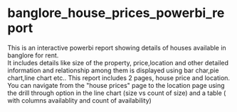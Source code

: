 # banglore_house_prices_powerbi_report
This is an interactive powerbi report showing details of houses available in banglore for rent.</br>
It includes details like size of the property, price,location and other detailed information and relationship among them is displayed using bar char,pie chart,line chart etc..
This report includes 2 pages, house price and location. You can navigate from the "house prices" page to the location page using the drill through option in the line chart (size vs count of size) and a table ( with columns availablity and count of availability)
